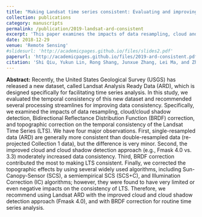 ```yaml
---
title: "Making Landsat time series consistent: Evaluating and improving Landsat analysis ready data"
collection: publications
category: manuscripts
permalink: /publication/2019-landsat-ard-consistent
excerpt: 'This paper examines the impacts of data resampling, cloud and cloud shadow detection, Bidirectional Reflectance Distribution Function (BRDF) correction, and topographic correction on the temporal consistency of the Landsat Time Series (LTS), by comparing Landsat Collection 1 ARD with standard Path/Row scenes.'
date: 2018-12-29
venue: 'Remote Sensing'
#slidesurl: 'http://academicpages.github.io/files/slides2.pdf'
paperurl: 'http://academicpages.github.io/files/2019-ard-consistent.pdf'
citation: 'Shi Qiu, Yukun Lin, Rong Shang, Junxue Zhang, Lei Ma, and Zhe Zhu (2019). &quot;Making Landsat time series consistent: Evaluating and improving Landsat analysis ready data.&quot; <i>Remote Sensing</i>. 11(1).'
---
```


<b>Abstract:</b> Recently, the United States Geological Survey (USGS) has released a new dataset, called Landsat Analysis Ready Data (ARD), which is designed specifically for facilitating time series analysis. In this study, we evaluated the temporal consistency of this new dataset and recommended several processing streamlines for improving data consistency. Specifically, we examined the impacts of data resampling, cloud/cloud shadow detection, Bidirectional Reflectance Distribution Function (BRDF) correction, and topographic correction on the temporal consistency of the Landsat Time Series (LTS). We have four major observations. First, single-resampled data (ARD) are generally more consistent than double-resampled data (re-projected Collection 1 data), but the difference is very minor. Second, the improved cloud and cloud shadow detection approach (e.g., Fmask 4.0 vs. 3.3) moderately increased data consistency. Third, BRDF correction contributed the most to making LTS consistent. Finally, we corrected the topographic effects by using several widely used algorithms, including Sun-Canopy-Sensor (SCS), a semiempirical SCS (SCS+C), and Illumination Correction (IC) algorithms; however, they were found to have very limited or even negative impacts on the consistency of LTS. Therefore, we recommend using Landsat ARD with the improved cloud and cloud shadow detection approach (Fmask 4.0), and with BRDF correction for routine time series analysis.

